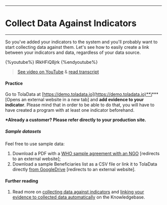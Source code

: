 ****
# Collect Data Against Indicators
---

So you've added your indicators to the system and you'll probably want to start collecting data against them. Let's see how to easily create a link between your indicators and data, regardless of your data source.

{%youtube%} lRkHFiQ8jrk {%endyoutube%}  
> [See video on YouTube](https://www.youtube.com/embed/lRkHFiQ8jrk?rel=0) & [read transcript](https://docs.google.com/document/d/1DCaeMviBwSO5hGSfeh6Y9McPI6D1dzxJyDs5kKa4wug/edit#heading=h.uebbtclg0qh)
 
#### Practice

Go to TolaData at [https://demo.toladata.io](https://demo.toladata.io)**\*** \[Opens an external website in a new tab\] and **add evidence to your indicator**. Please mind that in order to be able to do that, you will have to have created a program with at least one indicator beforehand. 

**\*Already a customer? Please refer directly to your production site.**

##### Sample datasets

Feel free to use sample data:
1. Download a PDF with a [WHO sample agreement with an NGO](http://www.who.int/hac/techguidance/tools/manuals/who_field_handbook/c8.pdf?ua=1) \[redirects to an external website\];
2. Download a sample Beneficiaries list as a CSV file or link it to TolaData directly [from GoogleDrive](https://docs.google.com/spreadsheets/d/18kZeA9f9akq1PYCNVErtiaMqKzvIity3ZwbTchTptXc/edit?usp=sharing) \[redirects to an external website\].

#### Further reading

1. Read more on [collecting data against indicators](https://help.toladata.com/en/8-indicators/adding-collected-data.html) and [linking your evidence to collected data automatically](https://help.toladata.com/en/8-indicators/linking-evidence-to-collected-data.html) on the Knowledgebase.





